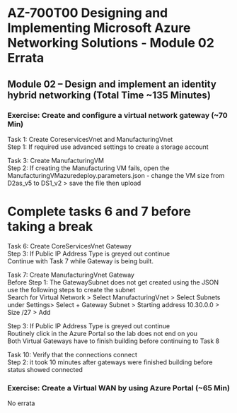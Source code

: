 # AZ-700T00 Designing and Implementing Microsoft Azure Networking Solutions - Module 02 Errata

## Module 02 – Design and implement an identity hybrid networking (Total Time ~135 Minutes)

### Exercise: Create and configure a virtual network gateway (~70 Min) 

Task 1: Create CoreservicesVnet and ManufacturingVnet <br>
Step 1: If required use advanced settings to create a storage account <br>

Task 3: Create ManufacturingVM  <br>
Step 2: If creating the Manufacturing VM fails, open the ManufacturingVMazuredeploy.parameters.json - change the VM size from D2as_v5 to DS1_v2 > save the file then upload <br>

# Complete tasks 6 and 7 before taking a break 

Task 6: Create CoreServicesVnet Gateway <br>
Step 3: If Public IP Address Type is greyed out continue <br>
Continue with Task 7 while Gateway is being built. <br>

Task 7: Create ManufacturingVnet Gateway <br>
Before Step 1:  The GatewaySubnet does not get created using the JSON use the following steps to create the subnet <br>
Search for Virtual Network > Select ManufacturingVnet > Select Subnets under Settings> Select + Gateway Subnet > Starting address 10.30.0.0 > Size /27 > Add <br>

Step 3: If Public IP Address Type is greyed out continue <br>
Routinely click in the Azure Portal so the lab does not end on you <br>
Both Virtual Gateways have to finish building before continuing to Task 8 <br>

Task 10: Verify that the connections connect <br>
Step 2: it took 10 minutes after gateways were finished building before status showed connected <br>

### Exercise: Create a Virtual WAN by using Azure Portal (~65 Min)

No errata <br>
